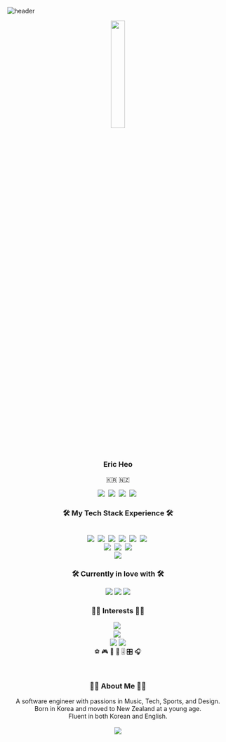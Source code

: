 ![header](https://capsule-render.vercel.app/api?type=waving&color=auto&height=250&section=header&text=Hi%20There!&fontSize=90&animation=fadeIn&fontAlignY=35&desc=Welcome!%20&descAlignY=51&descAlign=62)

<div align="center">
<img src="https://rishavanand.github.io/static/images/greetings.gif" align="center" style="width: 25%" />
</div> 

<h3 align="center"> Eric Heo </h3>
<p align="center"> 🇰🇷 🇳🇿 </p>
<p align="center">
<a href="https://www.linkedin.com/in/eric-heo-5a5989215/"><img src="https://img.shields.io/badge/LinkedIn-0077B5?style=flat-square&logo=linkedin&logoColor=white"/></a>&nbsp
<a href="https://www.instagram.com/eric.h01/"><img src="https://img.shields.io/badge/eric.h01-E4405F?style=flat-square&logo=instagram&logoColor=white"/></a>&nbsp
<img src="https://img.shields.io/badge/이강인%237781-7289DA?style=flat-square&logo=discord&logoColor=white"/></a>&nbsp
<a href="https://open.spotify.com/playlist/5cZACtvvTglTAnsO2FnFvd?si=39f8d12c277747f1"><img src="https://img.shields.io/badge/For%20You-1ED760?&style=flat-square&logo=spotify&logoColor=white"/></a>&nbsp
</p>

<h3 align="center">🛠 My Tech Stack Experience 🛠</h3>
<p align="center">
<br>
<img src="https://img.shields.io/badge/Java-007396?style=flat-square&logo=Java&logoColor=white"/>&nbsp 
<img src="https://img.shields.io/badge/C++-00599C?style=flat-square&logo=C%2B%2B&logoColor=white"/>&nbsp 
<img src="https://img.shields.io/badge/C-A8B9CC?style=flat-square&logo=C&logoColor=white"/>&nbsp 
<img src="https://img.shields.io/badge/Javascript-ffb13b?style=flat-square&logo=javascript&logoColor=white"/>&nbsp 
<img src="https://img.shields.io/badge/css-1572B6?style=flat-square&logo=css3&logoColor=white"/>&nbsp 
<img src="https://img.shields.io/badge/HTML-239120?style=flat-square&logo=html5&logoColor=white"/>&nbsp
<br>
<img src="https://img.shields.io/badge/React-20232A?style=flat-square&logo=react&logoColor=61DAFB"/>&nbsp
<img src="https://img.shields.io/badge/Node.js-43853D?style=flat-square&logo=node.js&logoColor=white"/>&nbsp

<img src="https://www.mathworks.com/matlabcentral/images/matlab-file-exchange.svg"/>
 <br>
<img src="https://img.shields.io/static/v1?style=flat-square&message=RStudio&color=222222&logo=RStudio&logoColor=75AADB&label="/>
</p>
<h3 align="center">🛠 Currently in love with 🛠</h3>
<p align="center">
<img src="https://img.shields.io/badge/Python-3776AB?style=for-the-badge&logo=python&logoColor=white"/>
<img src="https://img.shields.io/badge/Amazon_AWS-FF9900?style=for-the-badge&logo=amazonaws&logoColor=white"/>
<img src="https://img.shields.io/badge/Flutter-02569B?style=for-the-badge&logo=flutter&logoColor=white"/>
<br>

<h3 align="center">👨‍💻 Interests 👨‍💻 </h3>
<p align="center"> 
<a href="https://soundcloud.com/user-398016634"><img src="https://img.shields.io/badge/SoundCloud-FF3300?style=flat-square&logo=soundcloud&logoColor=white"/></a>&nbsp
<br>
<img src="https://img.shields.io/badge/blender-%23F5792A.svg?style=for-the-badge&logo=blender&logoColor=white"/>&nbsp
<br>

<img src="https://aleen42.github.io/badges/src/illustrator.svg"/>
<img src="https://aleen42.github.io/badges/src/premiere.svg"/>
<br>
⚽ 🎮 🎨 🎵 🎚️ 🎛️ 🎧
</p>
<br>

<h3 align="center">👦🏻 About Me 👦🏻</h3>
<p align="center"> 
  A software engineer with passions in Music, Tech, Sports, and Design. <br>
  Born in Korea and moved to New Zealand at a young age. <br>
  Fluent in both Korean and English. <br>
<br>
<img src="http://ForTheBadge.com/images/badges/built-with-love.svg"/>
<p>
